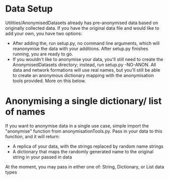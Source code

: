
# Data Setup 

Utilities/AnonymisedDatasets already has pre-anonymised data based on originally collected data. If you have the original data file and would like to add your own, you have two options:

- After adding the, run setup.py, no command line arguments, which will reanonymise the data with your additions. After setup.py finishes running, you are ready to go.
- If you wouldn't like to anonymise your data, you'll still need to create the AnonymisedDatasets directory; instead, run setup.py -NO-ANON. All data and network formations will use real names, but you'll still be able to create an anonymous dictionary mapping with the anonymisation tools provided. More on this below.

# Anonymising a single dictionary/ list of names

If you want to anonymise data in a single use case, simple import the "anonymise" function from anonymisationTools.py. Pass in your data to this function, and it will return:

- A replica of your data, with the strings replaced by random name strings
- A dictionary that maps the randomly generated name to the original string in your passed in data 

At the moment, you may pass in either one of: String, Dictionary, or List data types